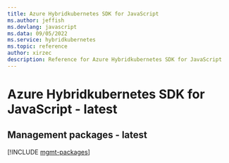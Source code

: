 ```yaml
---
title: Azure Hybridkubernetes SDK for JavaScript
ms.author: jeffish
ms.devlang: javascript
ms.data: 09/05/2022
ms.service: hybridkubernetes
ms.topic: reference
author: xirzec
description: Reference for Azure Hybridkubernetes SDK for JavaScript
---
```

# Azure Hybridkubernetes SDK for JavaScript - latest

## Management packages - latest
[!INCLUDE [mgmt-packages](hybridkubernetes-mgmt-index.md)]
